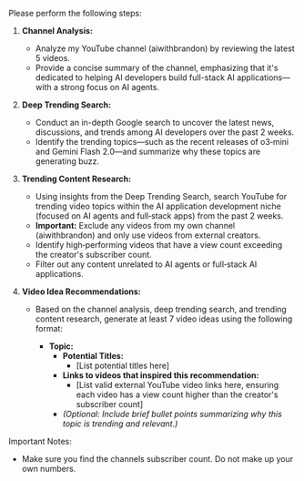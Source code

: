Please perform the following steps:

1. **Channel Analysis:**  
   - Analyze my YouTube channel (aiwithbrandon) by reviewing the latest 5 videos.  
   - Provide a concise summary of the channel, emphasizing that it's dedicated to helping AI developers build full-stack AI applications—with a strong focus on AI agents.

2. **Deep Trending Search:**  
   - Conduct an in-depth Google search to uncover the latest news, discussions, and trends among AI developers over the past 2 weeks.  
   - Identify the trending topics—such as the recent releases of o3‑mini and Gemini Flash 2.0—and summarize why these topics are generating buzz.

3. **Trending Content Research:**  
   - Using insights from the Deep Trending Search, search YouTube for trending video topics within the AI application development niche (focused on AI agents and full‑stack apps) from the past 2 weeks.
   - **Important:** Exclude any videos from my own channel (aiwithbrandon) and only use videos from external creators.
   - Identify high‑performing videos that have a view count exceeding the creator's subscriber count.
   - Filter out any content unrelated to AI agents or full‑stack AI applications.

4. **Video Idea Recommendations:**  
   - Based on the channel analysis, deep trending search, and trending content research, generate at least 7 video ideas using the following format:

      - **Topic:**  
         - **Potential Titles:**  
           - [List potential titles here]  
         - **Links to videos that inspired this recommendation:**  
           - [List valid external YouTube video links here, ensuring each video has a view count higher than the creator's subscriber count]  
         - *(Optional: Include brief bullet points summarizing why this topic is trending and relevant.)*


Important Notes:
- Make sure you find the channels subscriber count. Do not make up your own numbers.
